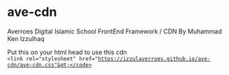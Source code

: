 # ave-cdn
 Averroes Digital Islamic School FrontEnd Framework / CDN
 By Muhammad Ken Izzulhaq

Put this on your html head to use this cdn    
<code>&lt;link rel="stylesheet" href="https://izzulaverroes.github.io/ave-cdn/ave-cdn.css"&gt;</code>
